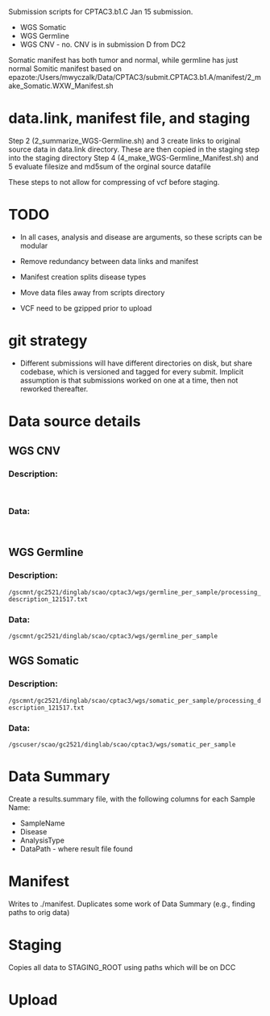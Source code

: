 Submission scripts for CPTAC3.b1.C Jan 15 submission.

* WGS Somatic
* WGS Germline
* WGS CNV - no.  CNV is in submission D from DC2

Somatic manifest has both tumor and normal, while germline has just normal
Somitic manifest based on epazote:/Users/mwyczalk/Data/CPTAC3/submit.CPTAC3.b1.A/manifest/2_make_Somatic.WXW_Manifest.sh

# data.link, manifest file, and staging

Step 2 (2_summarize_WGS-Germline.sh) and 3 create links to original source data in data.link directory.
These are then copied in the staging step into the staging directory
Step 4 (4_make_WGS-Germline_Manifest.sh) and 5 evaluate filesize and md5sum of the orginal source datafile 

These steps to not allow for compressing of vcf before staging.

# TODO

* In all cases, analysis and disease are arguments, so these scripts can be modular
* Remove redundancy between data links and manifest
* Manifest creation splits disease types
* Move data files away from scripts directory

* VCF need to be gzipped prior to upload

# git strategy

* Different submissions will have different directories on disk, but share codebase, which is versioned and tagged for every submit.  Implicit assumption is that submissions worked on one at a time, then not reworked thereafter.


# Data source details

## WGS CNV
### Description: 
``` ```
### Data: 
``` ```

## WGS Germline
### Description: 
``` /gscmnt/gc2521/dinglab/scao/cptac3/wgs/germline_per_sample/processing_description_121517.txt ```
### Data: 
``` /gscmnt/gc2521/dinglab/scao/cptac3/wgs/germline_per_sample  ```

## WGS Somatic
### Description: 
``` /gscmnt/gc2521/dinglab/scao/cptac3/wgs/somatic_per_sample/processing_description_121517.txt ```
### Data: 
``` /gscuser/scao/gc2521/dinglab/scao/cptac3/wgs/somatic_per_sample ```







# Data Summary

Create a results.summary file, with the following columns for each Sample Name:
* SampleName
* Disease
* AnalysisType
* DataPath - where result file found

# Manifest

Writes to ./manifest.  Duplicates some work of Data Summary (e.g., finding paths to orig data)

# Staging

Copies all data to STAGING_ROOT using paths which will be on DCC



# Upload


